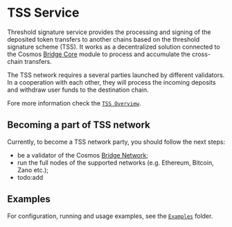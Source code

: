# TSS Service

Threshold signature service provides the processing and signing of the deposited token transfers to another chains based on the threshold signature scheme (TSS).
It works as a decentralized solution connected to the Cosmos [Bridge Core](https://github.com/hyle-team/bridgeless-core) module to process and accumulate the cross-chain transfers.

The TSS network requires a several parties launched by different validators.
In a cooperation with each other, they will process the incoming deposits and withdraw user funds to the destination chain.

Fore more information check the [`TSS Overview`](./docs/01_overview.md).

## Becoming a part of TSS network
Currently, to become a TSS network party, you should follow the next steps:
- be a validator of the Cosmos [Bridge Network](https://github.com/hyle-team/bridgeless-core);
- run the full nodes of the supported networks (e.g. Ethereum, Bitcoin, Zano etc.);
- todo:add

## Examples
For configuration, running and usage examples, see the [`Examples`](./examples) folder.
